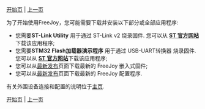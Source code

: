 [开始页](../README.md) | [上一页](../README.md)

为了开始使用FreeJoy，您可能需要下载并安装以下部分或全部应用程序:
 
* 您需要**ST-Link Utility** 用于通过 ST-Link v2 烧录固件. 您可以从 [**ST 官方网站**](https://www.st.com/zh/development-tools/stsw-link004.html)下载该应用程序;
* 您需要**STM32 Flash加载器演示程序** 用于通过 USB-UART转换器 烧录固件. 您可以从 [**ST 官方网站**](https://www.st.com/zh/development-tools/flasher-stm32.html)下载该应用程序;
* 您可以从[最新发布](https://github.com/FreeJoy-Team/FreeJoy/releases/latest)页面下载最新的 FreeJoy 嵌入式固件;
* 您可以从[最新发布](https://github.com/FreeJoy-Team/FreeJoy/releases/latest)页面下载最新的 FreeJoy 配置程序.

有关外围设备连接和配置的说明位于[主页](../README.md).

[开始页](../README.md) | [上一页](../README.md)


